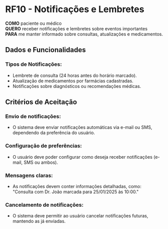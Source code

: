 # RF10 - Notificações e Lembretes

**COMO** paciente ou médico  
**QUERO** receber notificações e lembretes sobre eventos importantes  
**PARA** me manter informado sobre consultas, atualizações e medicamentos.

## Dados e Funcionalidades

### Tipos de Notificações:
- Lembrete de consulta (24 horas antes do horário marcado).
- Atualização de medicamentos por farmácias cadastradas.
- Notificações sobre diagnósticos ou recomendações médicas.

## Critérios de Aceitação

### Envio de notificações:
- O sistema deve enviar notificações automáticas via e-mail ou SMS, dependendo da preferência do usuário.

### Configuração de preferências:
- O usuário deve poder configurar como deseja receber notificações (e-mail, SMS ou ambos).

### Mensagens claras:
- As notificações devem conter informações detalhadas, como:  
  "Consulta com Dr. João marcada para 25/01/2025 às 10:00."

### Cancelamento de notificações:
- O sistema deve permitir ao usuário cancelar notificações futuras, mantendo as já enviadas.
